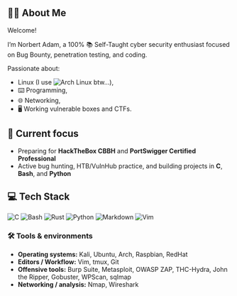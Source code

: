## 👨‍💻 About Me

Welcome!

I’m Norbert Adam, a 100% 📚 Self-Taught cyber security enthusiast focused on Bug Bounty, penetration testing, and coding.

Passionate about:
+ Linux (I use ![Arch Linux](https://img.shields.io/badge/Arch%20Linux-1793D1?logo=archlinux&logoColor=white) btw...),
+ ⌨️ Programming,
+ 🌐 Networking,
+ 🖥️ Working vulnerable boxes and CTFs.




## 🎯 Current focus
- Preparing for **HackTheBox CBBH** and **PortSwigger Certified Professional**  
- Active bug hunting, HTB/VulnHub practice, and building projects in **C**, **Bash**, and **Python**




## 💻 Tech Stack
![C](https://img.shields.io/badge/C-00599C?logo=c&logoColor=white)
![Bash](https://img.shields.io/badge/Bash-4EAA25?logo=gnu-bash&logoColor=white)
![Rust](https://img.shields.io/badge/Rust-000000?logo=rust&logoColor=white)
![Python](https://img.shields.io/badge/Python-3776AB?logo=python&logoColor=white)
![Markdown](https://img.shields.io/badge/Markdown-000000?logo=markdown&logoColor=white)
![Vim](https://img.shields.io/badge/Vim-019733?logo=vim&logoColor=white)



### 🛠️ Tools & environments
+ **Operating systems:** Kali, Ubuntu, Arch, Raspbian, RedHat
+ **Editors / Workflow:** Vim, tmux, Git
+ **Offensive tools:** Burp Suite, Metasploit, OWASP ZAP, THC-Hydra, John the Ripper, Gobuster, WPScan, sqlmap
+ **Networking / analysis:** Nmap, Wireshark


<!--
> Tip: I keep concise practical notes and scripts for many of these tools in my repos.

---

## 📂 Projects (work-in-progress)
- **Webserver in C** — step-by-step educational series (sockets, HTTP basics)  
- **Bug-Bounty-Toolkit** — recon & automation scripts I use daily  
- **HTB-CBBH-Notes** — structured study notes (no spoilers)  

(These will be pinned repos once ready.)

---

## 📣 What I publish
- Blog posts: deep-dives & walkthroughs from labs  
- YouTube: recorded lab walkthroughs / tutorials (shorts for TikTok)  
- GitHub: code, writeups, and study notes

---

## 🌐 Connect
- Blog · YouTube · X / Twitter · LinkedIn (links in pinned repos)

---
--!>
